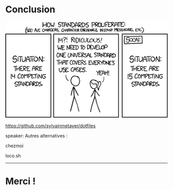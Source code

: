 # Conclusion

<img src="/assets/img/standards.png"  height="300" width="600" alt="Standard">

<https://github.com/sylvainmetayer/dotfiles>

speaker:
Autres alternatives :

chezmoi

loco.sh

---

# Merci !
